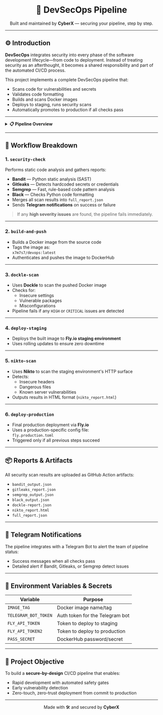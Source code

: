 <h1 align="center">🔐 DevSecOps Pipeline</h1>
<p align="center">
  Built and maintained by <strong>CyberX</strong> — securing your pipeline, step by step.
</p>

---

## ⚙️ Introduction

**DevSecOps** integrates security into every phase of the software development lifecycle—from code to deployment. Instead of treating security as an afterthought, it becomes a shared responsibility and part of the automated CI/CD process.

This project implements a complete DevSecOps pipeline that:

- Scans code for vulnerabilities and secrets
- Validates code formatting
- Builds and scans Docker images
- Deploys to staging, runs security scans
- Automatically promotes to production if all checks pass

---

<details>
<summary><strong>📋 Pipeline Overview</strong></summary><br>

| Stage | Tool/Task | Description |
|-------|-----------|-------------|
| Trigger | `push` to `main` | Starts the pipeline |
| Code Scanning | Bandit, Gitleaks, Semgrep, Black | Static analysis and formatting checks |
| Notifications | Telegram Bot | Sends success/failure alerts |
| Docker Build | Docker | Builds and pushes container image |
| Image Scan | Dockle | Checks for security best practices |
| Staging Deploy | Fly.io | Deploys to staging environment |
| Web Scan | Nikto | Scans live staging app for web vulns |
| Production Deploy | Fly.io | Deploys to production if everything passes |

</details>

---

## 🔁 Workflow Breakdown

###  1. `security-check`

Performs static code analysis and gathers reports:

-  **Bandit** — Python static analysis (SAST)
-  **Gitleaks** — Detects hardcoded secrets or credentials
-  **Semgrep** — Fast, rule-based code pattern analysis
-  **Black** — Checks Python code formatting
-  Merges all scan results into `full_report.json`
-  Sends **Telegram notifications** on success or failure

>  If any **high severity issues** are found, the pipeline fails immediately.

---

###  2. `build-and-push`

- Builds a Docker image from the source code
- Tags the image as:  
  `x7m7s7/devops:latest`
- Authenticates and pushes the image to DockerHub

---

###  3. `dockle-scan`

- Uses **Dockle** to scan the pushed Docker image
- Checks for:
  - Insecure settings
  - Vulnerable packages
  - Misconfigurations
-  Pipeline fails if any `HIGH` or `CRITICAL` issues are detected

---

###  4. `deploy-staging`

- Deploys the built image to **Fly.io staging environment**
- Uses rolling updates to ensure zero downtime

---

###  5. `nikto-scan`

- Uses **Nikto** to scan the staging environment's HTTP surface
- Detects:
  - Insecure headers
  - Dangerous files
  - Known server vulnerabilities
- Outputs results in HTML format (`nikto_report.html`)

---

###  6. `deploy-production`

- Final production deployment via **Fly.io**
- Uses a production-specific config file:  
  `fly.production.toml`
- Triggered only if all previous steps succeed

---

## 📦 Reports & Artifacts

All security scan results are uploaded as GitHub Action artifacts:

- `bandit_output.json`
- `gitleaks_report.json`
- `semgrep_output.json`
- `black_output.json`
- `dockle-report.json`
- `nikto_report.html`
- `full_report.json`

---

## 📲 Telegram Notifications

The pipeline integrates with a Telegram Bot to alert the team of pipeline status:

-  Success messages when all checks pass
-  Detailed alert if Bandit, Gitleaks, or Semgrep detect issues

---

## 🔐 Environment Variables & Secrets

| Variable | Purpose |
|----------|---------|
| `IMAGE_TAG` | Docker image name/tag |
| `TELEGRAM_BOT_TOKEN` | Auth token for the Telegram bot |
| `FLY_API_TOKEN` | Token to deploy to staging |
| `FLY_API_TOKEN2` | Token to deploy to production |
| `PASS_SECRET` | DockerHub password/secret |

---

## 🎯 Project Objective

To build a **secure-by-design** CI/CD pipeline that enables:

- Rapid development with automated safety gates
- Early vulnerability detection
- Zero-touch, zero-trust deployment from commit to production

---

<p align="center">
  Made with 🛠️ and secured by <strong>CyberX</strong>
</p>
